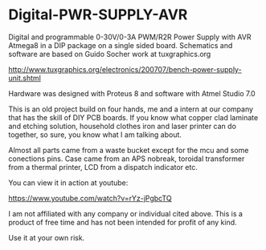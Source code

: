 # Digital-PWR-SUPPLY-AVR
Digital and programmable 0-30V/0-3A PWM/R2R Power Supply with AVR Atmega8 in a DIP package on a single sided board.
Schematics and software are based on Guido Socher work at tuxgraphics.org

http://www.tuxgraphics.org/electronics/200707/bench-power-supply-unit.shtml

Hardware was designed with Proteus 8 and software with Atmel Studio 7.0

This is an old project build on four hands, me and a intern at our company that has the skill of DIY PCB boards. If you
know what copper clad laminate and etching solution, household clothes iron and laser printer can do together, so sure,
you know what I am talking about.

Almost all parts came from a waste bucket except for the mcu and some conections pins. Case came from an APS nobreak,
toroidal transformer from a thermal printer, LCD from a dispatch indicator etc.

You can view it in action at  youtube:

https://www.youtube.com/watch?v=rYz-jPgbcTQ

I am not affiliated with any company or individual cited above. This is a product of free time and has not been intended
for profit of any kind.

Use it at your own risk.
